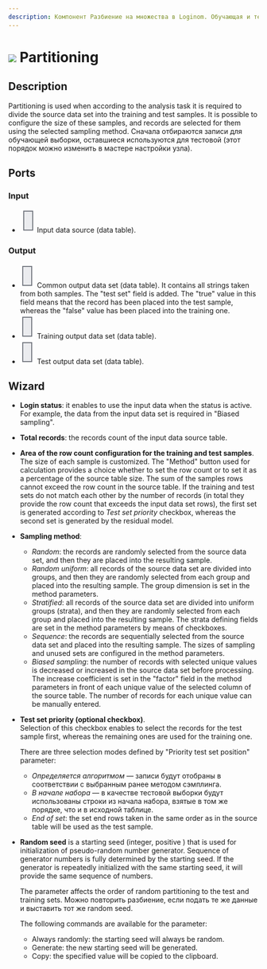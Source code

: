 ```yaml
---
description: Компонент Разбиение на множества в Loginom. Обучающая и тестовая выборки. Метод сэмплинга. Обучающий выходной набор. Тестовый выходной набор. Мастер настройки.
---
```

# ![ ](./../../images/icons/components/partition_default.svg) Partitioning

## Description

Partitioning is used when according to the analysis task it is required to divide the source data set into the training and test samples. It is possible to configure the size of these samples, and records are selected for them using the selected sampling method. Сначала отбираются записи для обучающей выборки, оставшиеся используются для тестовой (этот порядок можно изменить в мастере настройки узла).

## Ports

### Input

* ![ ](./../../images/icons/app/node/ports/inputs/table_inactive.svg) Input data source (data table).

### Output

* ![ ](./../../images/icons/app/node/ports/outputs/table_inactive.svg) Common output data set (data table). It contains all strings taken from both samples. The "test set" field is added. The "true" value in this field means that the record has been placed into the test sample, whereas the "false" value has been placed into the training one.
* ![ ](./../../images/icons/app/node/ports/outputs/table_inactive.svg) Training output data set (data table).
* ![ ](./../../images/icons/app/node/ports/outputs/table_inactive.svg) Test output data set (data table).

## Wizard

* **Login status**: it enables to use the input data when the status is active. For example, the data from the input data set is required in "Biased sampling".
* **Total records**: the records count of the input data source table.
* **Area of the row count configuration for the training and test samples**.  
   The size of each sample is customized. The "Method" button used for calculation provides a choice whether to set the row count or to set it as a percentage of the source table size. The sum of the samples rows cannot exceed the row count in the source table. If the training and test sets do not match each other by the number of records (in total they provide the row count that exceeds the input data set rows), the first set is generated according to *Test set priority* checkbox, whereas the second set is generated by the residual model.
* **Sampling method**:
   * *Random*: the records are randomly selected from the source data set, and then they are placed into the resulting sample.
   * *Random uniform*: all records of the source data set are divided into groups, and then they are randomly selected from each group and placed into the resulting sample. The group dimension is set in the method parameters.
   * *Stratified*: all records of the source data set are divided into uniform groups (strata), and then they are randomly selected from each group and placed into the resulting sample. The strata defining fields are set in the method parameters by means of checkboxes.
   * *Sequence*: the records are sequentially selected from the source data set and placed into the resulting sample. The sizes of sampling and unused sets are configured in the method parameters.
   * *Biased sampling*: the number of records with selected unique values is decreased or increased in the source data set before processing. The increase coefficient is set in the "factor" field in the method parameters in front of each unique value of the selected column of the source table. The number of records for each unique value can be manually entered.
* **Test set priority (optional checkbox)**.  
   Selection of this checkbox enables to select the records for the test sample first, whereas the remaining ones are used for the training one.

   There are three selection modes defined by "Priority test set position" parameter:

   * *Определяется алгоритмом* — записи будут отобраны в соответствии с выбранным ранее методом сэмплинга.
   * *В начале набора* — в качестве тестовой выборки будут использованы строки из начала набора, взятые в том же порядке, что и в исходной таблице.
   * *End of set*: the set end rows taken in the same order as in the source table will be used as the test sample.

* **Random seed** is a starting seed (integer, positive ) that is used for initialization of pseudo-random number generator. Sequence of generator numbers is fully determined by the starting seed. If the generator is repeatedly initialized with the same starting seed, it will provide the same sequence of numbers.

   The parameter affects the order of random partitioning to the test and training sets. Можно повторить разбиение, если подать те же данные и выставить тот же random seed.

   The following commands are available for the parameter:

   * Always randomly: the starting seed will always be random.
   * Generate: the new starting seed will be generated.
   * Copy: the specified value will be copied to the clipboard.
